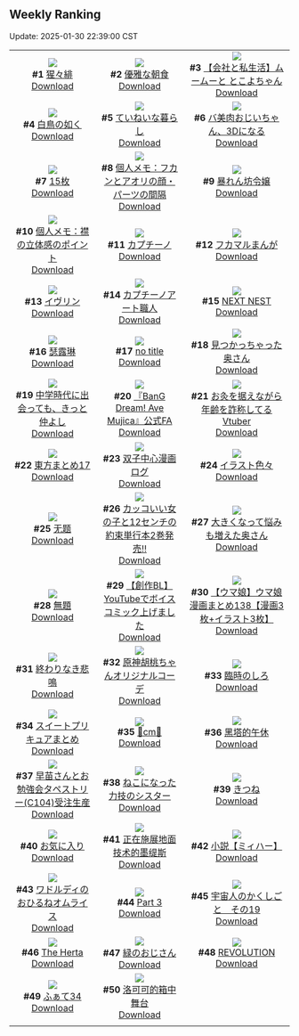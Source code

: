 ## Weekly Ranking
Update: 2025-01-30 22:39:00 CST

|      |      |      |
| :----: | :----: | :----: |
| ![](https://i.pixiv.re/c/240x480/img-master/img/2025/01/23/00/02/44/126475983_p0_master1200.jpg)<br>**#1** [猩々緋](https://www.pixiv.net/artworks/126475983)<br>[Download](https://i.pixiv.re/img-original/img/2025/01/23/00/02/44/126475983_p0.jpg) | ![](https://i.pixiv.re/c/240x480/img-master/img/2025/01/25/07/30/02/126544446_p0_master1200.jpg)<br>**#2** [優雅な朝食](https://www.pixiv.net/artworks/126544446)<br>[Download](https://i.pixiv.re/img-original/img/2025/01/25/07/30/02/126544446_p0.jpg) | ![](https://i.pixiv.re/c/240x480/img-master/img/2025/01/24/12/00/25/126517298_p0_master1200.jpg)<br>**#3** [【会社と私生活】ムームーと とこよちゃん](https://www.pixiv.net/artworks/126517298)<br>[Download](https://i.pixiv.re/img-original/img/2025/01/24/12/00/25/126517298_p0.jpg) |
| ![](https://i.pixiv.re/c/240x480/img-master/img/2025/01/24/21/25/03/126530488_p0_master1200.jpg)<br>**#4** [白鳥の如く](https://www.pixiv.net/artworks/126530488)<br>[Download](https://i.pixiv.re/img-original/img/2025/01/24/21/25/03/126530488_p0.jpg) | ![](https://i.pixiv.re/c/240x480/img-master/img/2025/01/23/07/30/04/126483589_p0_master1200.jpg)<br>**#5** [ていねいな暮らし](https://www.pixiv.net/artworks/126483589)<br>[Download](https://i.pixiv.re/img-original/img/2025/01/23/07/30/04/126483589_p0.jpg) | ![](https://i.pixiv.re/c/240x480/img-master/img/2025/01/24/00/08/47/126506577_p0_master1200.jpg)<br>**#6** [バ美肉おじいちゃん、3Dになる](https://www.pixiv.net/artworks/126506577)<br>[Download](https://i.pixiv.re/img-original/img/2025/01/24/00/08/47/126506577_p0.jpg) |
| ![](https://i.pixiv.re/c/240x480/img-master/img/2025/01/23/12/25/15/126487920_p0_master1200.jpg)<br>**#7** [15枚](https://www.pixiv.net/artworks/126487920)<br>[Download](https://i.pixiv.re/img-original/img/2025/01/23/12/25/15/126487920_p0.jpg) | ![](https://i.pixiv.re/c/240x480/img-master/img/2025/01/25/06/00/07/126543380_p0_master1200.jpg)<br>**#8** [個人メモ：フカンとアオリの顔・パーツの間隔](https://www.pixiv.net/artworks/126543380)<br>[Download](https://i.pixiv.re/img-original/img/2025/01/25/06/00/07/126543380_p0.jpg) | ![](https://i.pixiv.re/c/240x480/img-master/img/2025/01/23/00/47/09/126477525_p0_master1200.jpg)<br>**#9** [暴れん坊令嬢](https://www.pixiv.net/artworks/126477525)<br>[Download](https://i.pixiv.re/img-original/img/2025/01/23/00/47/09/126477525_p0.jpg) |
| ![](https://i.pixiv.re/c/240x480/img-master/img/2025/01/23/06/00/08/126482476_p0_master1200.jpg)<br>**#10** [個人メモ：襟の立体感のポイント](https://www.pixiv.net/artworks/126482476)<br>[Download](https://i.pixiv.re/img-original/img/2025/01/23/06/00/08/126482476_p0.jpg) | ![](https://i.pixiv.re/c/240x480/img-master/img/2025/01/23/20/30/01/126498330_p0_master1200.jpg)<br>**#11** [カプチーノ](https://www.pixiv.net/artworks/126498330)<br>[Download](https://i.pixiv.re/img-original/img/2025/01/23/20/30/01/126498330_p0.png) | ![](https://i.pixiv.re/c/240x480/img-master/img/2025/01/24/19/00/22/126525583_p0_master1200.jpg)<br>**#12** [フカマルまんが](https://www.pixiv.net/artworks/126525583)<br>[Download](https://i.pixiv.re/img-original/img/2025/01/24/19/00/22/126525583_p0.jpg) |
| ![](https://i.pixiv.re/c/240x480/img-master/img/2025/01/23/00/00/14/126475648_p0_master1200.jpg)<br>**#13** [イヴリン](https://www.pixiv.net/artworks/126475648)<br>[Download](https://i.pixiv.re/img-original/img/2025/01/23/00/00/14/126475648_p0.jpg) | ![](https://i.pixiv.re/c/240x480/img-master/img/2025/01/24/20/30/01/126528515_p0_master1200.jpg)<br>**#14** [カプチーノアート職人](https://www.pixiv.net/artworks/126528515)<br>[Download](https://i.pixiv.re/img-original/img/2025/01/24/20/30/01/126528515_p0.png) | ![](https://i.pixiv.re/c/240x480/img-master/img/2025/01/24/02/40/14/126510368_p0_master1200.jpg)<br>**#15** [NEXT NEST](https://www.pixiv.net/artworks/126510368)<br>[Download](https://i.pixiv.re/img-original/img/2025/01/24/02/40/14/126510368_p0.jpg) |
| ![](https://i.pixiv.re/c/240x480/img-master/img/2025/01/24/13/12/44/126518504_p0_master1200.jpg)<br>**#16** [瑟露琳](https://www.pixiv.net/artworks/126518504)<br>[Download](https://i.pixiv.re/img-original/img/2025/01/24/13/12/44/126518504_p0.jpg) | ![](https://i.pixiv.re/c/240x480/img-master/img/2025/01/24/21/36/49/126530887_p0_master1200.jpg)<br>**#17** [no title](https://www.pixiv.net/artworks/126530887)<br>[Download](https://i.pixiv.re/img-original/img/2025/01/24/21/36/49/126530887_p0.jpg) | ![](https://i.pixiv.re/c/240x480/img-master/img/2025/01/24/00/05/15/126506451_p0_master1200.jpg)<br>**#18** [見つかっちゃった奥さん](https://www.pixiv.net/artworks/126506451)<br>[Download](https://i.pixiv.re/img-original/img/2025/01/24/00/05/15/126506451_p0.jpg) |
| ![](https://i.pixiv.re/c/240x480/img-master/img/2025/01/24/18/01/31/126523948_p0_master1200.jpg)<br>**#19** [中学時代に出会っても、きっと仲よし](https://www.pixiv.net/artworks/126523948)<br>[Download](https://i.pixiv.re/img-original/img/2025/01/24/18/01/31/126523948_p0.jpg) | ![](https://i.pixiv.re/c/240x480/img-master/img/2025/01/24/00/00/08/126505914_p0_master1200.jpg)<br>**#20** [『BanG Dream! Ave Mujica』公式FA](https://www.pixiv.net/artworks/126505914)<br>[Download](https://i.pixiv.re/img-original/img/2025/01/24/00/00/08/126505914_p0.jpg) | ![](https://i.pixiv.re/c/240x480/img-master/img/2025/01/24/21/15/55/126530186_p0_master1200.jpg)<br>**#21** [お灸を据えながら年齢を詐称してるVtuber](https://www.pixiv.net/artworks/126530186)<br>[Download](https://i.pixiv.re/img-original/img/2025/01/24/21/15/55/126530186_p0.png) |
| ![](https://i.pixiv.re/c/240x480/img-master/img/2025/01/23/13/31/38/126489015_p0_master1200.jpg)<br>**#22** [東方まとめ17](https://www.pixiv.net/artworks/126489015)<br>[Download](https://i.pixiv.re/img-original/img/2025/01/23/13/31/38/126489015_p0.jpg) | ![](https://i.pixiv.re/c/240x480/img-master/img/2025/01/25/03/02/25/126536978_p0_master1200.jpg)<br>**#23** [双子中心漫画ログ](https://www.pixiv.net/artworks/126536978)<br>[Download](https://i.pixiv.re/img-original/img/2025/01/25/03/02/25/126536978_p0.jpg) | ![](https://i.pixiv.re/c/240x480/img-master/img/2025/01/24/04/08/15/126511491_p0_master1200.jpg)<br>**#24** [イラスト色々](https://www.pixiv.net/artworks/126511491)<br>[Download](https://i.pixiv.re/img-original/img/2025/01/24/04/08/15/126511491_p0.jpg) |
| ![](https://i.pixiv.re/c/240x480/img-master/img/2025/01/24/00/00/48/126506092_p0_master1200.jpg)<br>**#25** [无题](https://www.pixiv.net/artworks/126506092)<br>[Download](https://i.pixiv.re/img-original/img/2025/01/24/00/00/48/126506092_p0.png) | ![](https://i.pixiv.re/c/240x480/img-master/img/2025/01/25/18/01/51/126557919_p0_master1200.jpg)<br>**#26** [カッコいい女の子と12センチの約束単行本2巻発売‼](https://www.pixiv.net/artworks/126557919)<br>[Download](https://i.pixiv.re/img-original/img/2025/01/25/18/01/51/126557919_p0.jpg) | ![](https://i.pixiv.re/c/240x480/img-master/img/2025/01/23/00/03/30/126476038_p0_master1200.jpg)<br>**#27** [大きくなって悩みも増えた奥さん](https://www.pixiv.net/artworks/126476038)<br>[Download](https://i.pixiv.re/img-original/img/2025/01/23/00/03/30/126476038_p0.jpg) |
| ![](https://i.pixiv.re/c/240x480/img-master/img/2025/01/24/00/05/02/126506443_p0_master1200.jpg)<br>**#28** [無題](https://www.pixiv.net/artworks/126506443)<br>[Download](https://i.pixiv.re/img-original/img/2025/01/24/00/05/02/126506443_p0.png) | ![](https://i.pixiv.re/c/240x480/img-master/img/2025/01/24/00/02/38/126506298_p0_master1200.jpg)<br>**#29** [【創作BL】YouTubeでボイスコミック上げました](https://www.pixiv.net/artworks/126506298)<br>[Download](https://i.pixiv.re/img-original/img/2025/01/24/00/02/38/126506298_p0.jpg) | ![](https://i.pixiv.re/c/240x480/img-master/img/2025/01/24/00/01/30/126506187_p0_master1200.jpg)<br>**#30** [【ウマ娘】ウマ娘漫画まとめ138【漫画3枚+イラスト3枚】](https://www.pixiv.net/artworks/126506187)<br>[Download](https://i.pixiv.re/img-original/img/2025/01/24/00/01/30/126506187_p0.jpg) |
| ![](https://i.pixiv.re/c/240x480/img-master/img/2025/01/24/07/02/01/126513420_p0_master1200.jpg)<br>**#31** [終わりなき悲鳴](https://www.pixiv.net/artworks/126513420)<br>[Download](https://i.pixiv.re/img-original/img/2025/01/24/07/02/01/126513420_p0.jpg) | ![](https://i.pixiv.re/c/240x480/img-master/img/2025/01/24/19/18/15/126526145_p0_master1200.jpg)<br>**#32** [原神胡桃ちゃんオリジナルコーデ](https://www.pixiv.net/artworks/126526145)<br>[Download](https://i.pixiv.re/img-original/img/2025/01/24/19/18/15/126526145_p0.jpg) | ![](https://i.pixiv.re/c/240x480/img-master/img/2025/01/24/14/26/22/126518197_p0_master1200.jpg)<br>**#33** [臨時のしろ](https://www.pixiv.net/artworks/126518197)<br>[Download](https://i.pixiv.re/img-original/img/2025/01/24/14/26/22/126518197_p0.png) |
| ![](https://i.pixiv.re/c/240x480/img-master/img/2025/01/24/00/14/47/126506776_p0_master1200.jpg)<br>**#34** [スイートプリキュアまとめ](https://www.pixiv.net/artworks/126506776)<br>[Download](https://i.pixiv.re/img-original/img/2025/01/24/00/14/47/126506776_p0.png) | ![](https://i.pixiv.re/c/240x480/img-master/img/2025/01/24/21/04/59/126529776_p0_master1200.jpg)<br>**#35** [💝cm💝](https://www.pixiv.net/artworks/126529776)<br>[Download](https://i.pixiv.re/img-original/img/2025/01/24/21/04/59/126529776_p0.png) | ![](https://i.pixiv.re/c/240x480/img-master/img/2025/01/24/01/20/21/126508781_p0_master1200.jpg)<br>**#36** [黑塔的午休](https://www.pixiv.net/artworks/126508781)<br>[Download](https://i.pixiv.re/img-original/img/2025/01/24/01/20/21/126508781_p0.jpg) |
| ![](https://i.pixiv.re/c/240x480/img-master/img/2025/01/24/00/00/32/126506046_p0_master1200.jpg)<br>**#37** [早苗さんとお勉強会タペストリー(C104)受注生産](https://www.pixiv.net/artworks/126506046)<br>[Download](https://i.pixiv.re/img-original/img/2025/01/24/00/00/32/126506046_p0.jpg) | ![](https://i.pixiv.re/c/240x480/img-master/img/2025/01/23/19/27/16/126496355_p0_master1200.jpg)<br>**#38** [ねこになった力技のシスター](https://www.pixiv.net/artworks/126496355)<br>[Download](https://i.pixiv.re/img-original/img/2025/01/23/19/27/16/126496355_p0.jpg) | ![](https://i.pixiv.re/c/240x480/img-master/img/2025/01/24/01/45/42/126509354_p0_master1200.jpg)<br>**#39** [きつね](https://www.pixiv.net/artworks/126509354)<br>[Download](https://i.pixiv.re/img-original/img/2025/01/24/01/45/42/126509354_p0.jpg) |
| ![](https://i.pixiv.re/c/240x480/img-master/img/2025/01/24/00/20/14/126506979_p0_master1200.jpg)<br>**#40** [お気に入り](https://www.pixiv.net/artworks/126506979)<br>[Download](https://i.pixiv.re/img-original/img/2025/01/24/00/20/14/126506979_p0.jpg) | ![](https://i.pixiv.re/c/240x480/img-master/img/2025/01/24/21/17/17/126524201_p0_master1200.jpg)<br>**#41** [正在施展地面技术的墨缇斯](https://www.pixiv.net/artworks/126524201)<br>[Download](https://i.pixiv.re/img-original/img/2025/01/24/21/17/17/126524201_p0.jpg) | ![](https://i.pixiv.re/c/240x480/img-master/img/2025/01/24/20/32/10/126528608_p0_master1200.jpg)<br>**#42** [小説【ミィハー】](https://www.pixiv.net/artworks/126528608)<br>[Download](https://i.pixiv.re/img-original/img/2025/01/24/20/32/10/126528608_p0.jpg) |
| ![](https://i.pixiv.re/c/240x480/img-master/img/2025/01/24/23/33/55/126535164_p0_master1200.jpg)<br>**#43** [ワドルディのおひるねオムライス](https://www.pixiv.net/artworks/126535164)<br>[Download](https://i.pixiv.re/img-original/img/2025/01/24/23/33/55/126535164_p0.jpg) | ![](https://i.pixiv.re/c/240x480/img-master/img/2025/01/23/00/00/11/126475627_p0_master1200.jpg)<br>**#44** [Part 3](https://www.pixiv.net/artworks/126475627)<br>[Download](https://i.pixiv.re/img-original/img/2025/01/23/00/00/11/126475627_p0.jpg) | ![](https://i.pixiv.re/c/240x480/img-master/img/2025/01/24/02/03/44/126509752_p0_master1200.jpg)<br>**#45** [宇宙人のかくしごと　その19](https://www.pixiv.net/artworks/126509752)<br>[Download](https://i.pixiv.re/img-original/img/2025/01/24/02/03/44/126509752_p0.png) |
| ![](https://i.pixiv.re/c/240x480/img-master/img/2025/01/28/20/15/05/126536106_p0_master1200.jpg)<br>**#46** [The Herta](https://www.pixiv.net/artworks/126536106)<br>[Download](https://i.pixiv.re/img-original/img/2025/01/28/20/15/05/126536106_p0.jpg) | ![](https://i.pixiv.re/c/240x480/img-master/img/2025/01/25/00/00/24/126536198_p0_master1200.jpg)<br>**#47** [緑のおじさん](https://www.pixiv.net/artworks/126536198)<br>[Download](https://i.pixiv.re/img-original/img/2025/01/25/00/00/24/126536198_p0.jpg) | ![](https://i.pixiv.re/c/240x480/img-master/img/2025/01/25/19/57/28/126561467_p0_master1200.jpg)<br>**#48** [REVOLUTION](https://www.pixiv.net/artworks/126561467)<br>[Download](https://i.pixiv.re/img-original/img/2025/01/25/19/57/28/126561467_p0.jpg) |
| ![](https://i.pixiv.re/c/240x480/img-master/img/2025/01/24/20/07/42/126523840_p0_master1200.jpg)<br>**#49** [ふぁて34](https://www.pixiv.net/artworks/126523840)<br>[Download](https://i.pixiv.re/img-original/img/2025/01/24/20/07/42/126523840_p0.png) | ![](https://i.pixiv.re/c/240x480/img-master/img/2025/01/23/15/22/15/126490750_p0_master1200.jpg)<br>**#50** [洛可可的箱中舞台](https://www.pixiv.net/artworks/126490750)<br>[Download](https://i.pixiv.re/img-original/img/2025/01/23/15/22/15/126490750_p0.jpg) |
|      |
